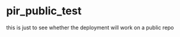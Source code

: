 pir_public_test
===============

this is just to see whether the deployment will work on a public repo
